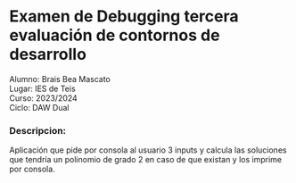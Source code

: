 # Examen de Debugging tercera evaluación de contornos de desarrollo

Alumno: Brais Bea Mascato  
Lugar: IES de Teis  
Curso: 2023/2024  
Ciclo: DAW Dual  

### Descripcion:

Aplicación que pide por consola al usuario 3 inputs y calcula las soluciones que tendría un polinomio de grado 2 en caso de que existan y los imprime por consola.

